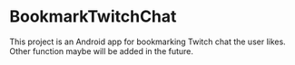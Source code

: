 # BookmarkTwitchChat
This project is an Android app for bookmarking Twitch chat the user likes. Other function maybe will be added in the future. 

